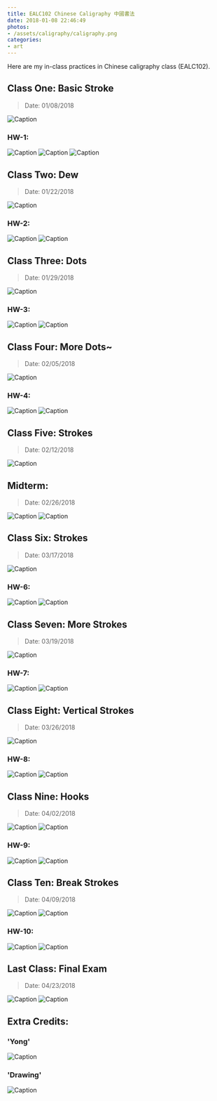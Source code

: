 ```yaml
---
title: EALC102 Chinese Caligraphy 中國書法
date: 2018-01-08 22:46:49
photos:
- /assets/caligraphy/caligraphy.png
categories:
- art
---
```


Here are my in-class practices in Chinese caligraphy class (EALC102).

## Class One: Basic Stroke 
> Date: 01/08/2018 

![Caption](/assets/caligraphy/01-08-2018-firstday.jpg)

### HW-1:
![Caption](/assets/caligraphy/homeworks/1-1.jpg)
![Caption](/assets/caligraphy/homeworks/1-2.jpg)
![Caption](/assets/caligraphy/homeworks/1-3.jpg)

## Class Two: Dew
> Date: 01/22/2018 

![Caption](/assets/caligraphy/01-08-2018-second-class.jpg)

### HW-2:
![Caption](/assets/caligraphy/homeworks/2-1.jpg)
![Caption](/assets/caligraphy/homeworks/2-2.jpg)



## Class Three: Dots
> Date: 01/29/2018 

![Caption](/assets/caligraphy/01-29-2018-third-class.jpg)

### HW-3:
![Caption](/assets/caligraphy/homeworks/3-1.jpg)
![Caption](/assets/caligraphy/homeworks/3-2.jpg)

## Class Four: More Dots~
> Date: 02/05/2018 

![Caption](/assets/caligraphy/02-05-2018-FouthClass.jpg)

### HW-4:
![Caption](/assets/caligraphy/homeworks/4-1.jpg)
![Caption](/assets/caligraphy/homeworks/4-2.jpg)

## Class Five: Strokes
> Date: 02/12/2018 

![Caption](/assets/caligraphy/02-12-2018-FifthClass.jpg)



## Midterm: 
> Date: 02/26/2018 

![Caption](/assets/caligraphy/midterm-1.jpg)
![Caption](/assets/caligraphy/midterm-2.jpg)


## Class Six: Strokes
> Date: 03/17/2018 

![Caption](/assets/caligraphy/03-17-2018-SixthClass.jpg)

### HW-6:
![Caption](/assets/caligraphy/homeworks/6-1.jpg)
![Caption](/assets/caligraphy/homeworks/6-2.jpg)

## Class Seven: More Strokes
> Date: 03/19/2018 

![Caption](/assets/caligraphy/03-19-2018-SeventhClass.jpg)

### HW-7:
![Caption](/assets/caligraphy/homeworks/7-1.jpg)
![Caption](/assets/caligraphy/homeworks/7-2.jpg)

## Class Eight: Vertical Strokes
> Date: 03/26/2018 

![Caption](/assets/caligraphy/03-26-2018-EighthClass.jpg)

### HW-8:
![Caption](/assets/caligraphy/homeworks/8-1.jpg)
![Caption](/assets/caligraphy/homeworks/8-2.jpg)

## Class Nine: Hooks
> Date: 04/02/2018 

![Caption](/assets/caligraphy/04-02-2018-NinethClass.jpg)
![Caption](/assets/caligraphy/04-02-2018-NinethClass-2.jpg)

### HW-9:
![Caption](/assets/caligraphy/homeworks/9-1.jpg)
![Caption](/assets/caligraphy/homeworks/9-2.jpg)

## Class Ten: Break Strokes
> Date: 04/09/2018 

![Caption](/assets/caligraphy/04-09-2018-TenthClass-1.jpg)
![Caption](/assets/caligraphy/04-09-2018-TenthClass-2.jpg)

### HW-10:
![Caption](/assets/caligraphy/homeworks/10-1.jpg)
![Caption](/assets/caligraphy/homeworks/10-2.jpg)

## Last Class: Final Exam
> Date: 04/23/2018 

![Caption](/assets/caligraphy/04-23-2018-FN1.jpg)
![Caption](/assets/caligraphy/04-23-2018-FN2.jpg)

## Extra Credits:
### 'Yong'
![Caption](/assets/caligraphy/ec-1.jpg)

### 'Drawing'
![Caption](/assets/caligraphy/ec-2.jpg)

